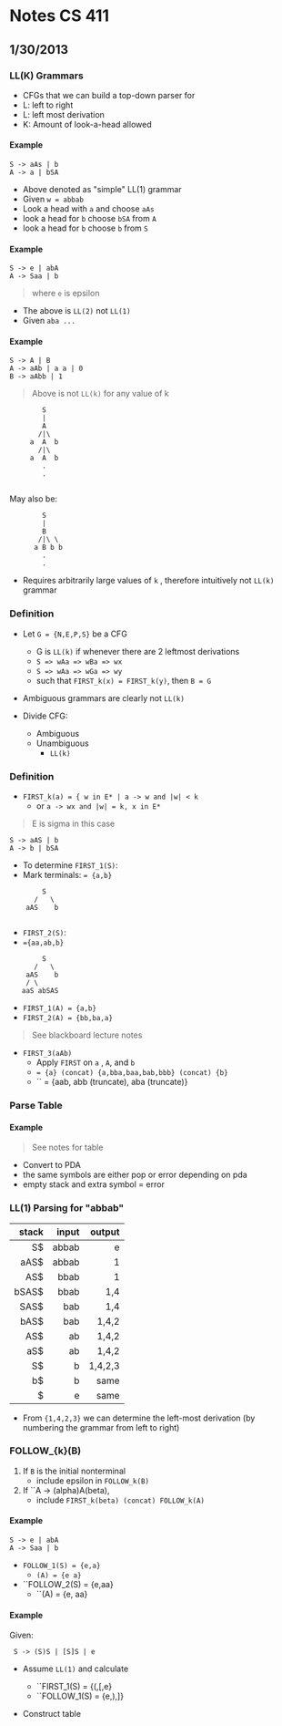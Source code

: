 # Notes CS 411
## 1/30/2013

### LL(K) Grammars
- CFGs that we can build a top-down parser for
- L: left to right
- L: left most derivation
- K: Amount of look-a-head allowed 

#### Example


```
S -> aAs | b
A -> a | bSA
```

- Above denoted as "simple" LL(1) grammar 
- Given ``w = abbab`` 
- Look a head with ``a`` and choose ``aAs``
- look a head for ``b`` choose ``bSA`` from ``A``
- look a head for ``b`` choose ``b`` from ``S``

#### Example

```
S -> e | abA
A -> Saa | b 
```

> where ``e`` is epsilon 

- The above is ``LL(2)`` not ``LL(1)`` 
- Given ``aba ...`` 

#### Example

```
S -> A | B
A -> aAb | a a | 0
B -> aAbb | 1
```

> Above is not ``LL(k)`` for any value of k 

```
        S
        |
        A
       /|\
     a  A  b
       /|\
     a  A  b
        .
        .
    
```

May also be:


```
        S
        |
        B
       /|\ \
      a B b b
        .
        .

```

- Requires arbitrarily large values of ``k`` , therefore intuitively not ``LL(k)`` grammar 

### Definition

- Let ``G = {N,E,P,S}`` be a CFG
    - G is ``LL(k)`` if whenever there are 2 leftmost derivations
    - ``S => wAa => wBa => wx``
    - ``S => wAa => wGa => wy``
    - such that ``FIRST_k(x) = FIRST_k(y)``, then ``B = G`` 

- Ambiguous grammars are clearly not ``LL(k)`` 

- Divide CFG:
    - Ambiguous
    - Unambiguous
        - ``LL(k)``
        

### Definition
- ``FIRST_k(a) = { w in E* | a -> w and |w| < k``
    - or ``a -> wx and |w| = k, x in E*``

> E is sigma in this case


```
S -> aAS | b
A -> b | bSA
```


- To determine ``FIRST_1(S)``:
- Mark terminals: ``= {a,b}``

```
        S
      /   \
    aAS    b
    
```

- ``FIRST_2(S)``:
- ``={aa,ab,b}`` 

```
        S
      /   \ 
    aAS    b
    / \
   aaS abSAS
```

- ``FIRST_1(A) = {a,b}``
- ``FIRST_2(A) = {bb,ba,a}`` 


> See blackboard lecture notes 

- ``FIRST_3(aAb)``
    - Apply ``FIRST`` on ``a`` , ``A``, and ``b``
    - `` = {a} (concat) {a,bba,baa,bab,bbb} (concat) {b} ``
    - `` = {aab, abb (truncate), aba (truncate)} 


### Parse Table

#### Example

> See notes for table 

- Convert to PDA
- the same symbols are either pop or error depending on pda 
- empty stack and extra symbol = error 


### LL(1) Parsing for "abbab"

| stack | input | output|
|------:|------:|------:|
|S$     |abbab  |   e   |
|aAS$   |abbab  |   1   |
|AS$    | bbab  |   1   |
|bSAS$  | bbab  |  1,4  |
|SAS$   | bab   |  1,4  |
|bAS$   | bab   | 1,4,2 |
|AS$    | ab    | 1,4,2 |
|aS$    | ab    | 1,4,2 |
|S$     | b     |1,4,2,3|
|b$     | b     | same  |
|$      | e     | same  |

- From ``{1,4,2,3}`` we can determine the left-most derivation (by numbering the grammar from left to right) 

### FOLLOW_{k}(B)

1. If ``B`` is the initial nonterminal
     - include epsilon in ``FOLLOW_k(B)``
2. If ``A -> (alpha)A(beta),
    - include ``FIRST_k(beta) (concat) FOLLOW_k(A)`` 


#### Example


```
S -> e | abA
A -> Saa | b
```

- ``FOLLOW_1(S) = {e,a}``
    - ``(A) = {e a}``
- ``FOLLOW_2(S) = {e,aa}
    - ``(A) = {e, aa}


#### Example

Given:

```
 S -> (S)S | [S]S | e
```

- Assume ``LL(1)`` and calculate 
    - ``FIRST_1(S) = {(,[,e}
    - ``FOLLOW_1(S) = {e,),]}

- Construct table 
